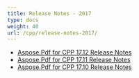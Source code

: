 ```yaml
---
title: Release Notes - 2017
type: docs
weight: 40
url: /cpp/release-notes-2017/
---
```


- [Aspose.Pdf for CPP 17.12 Release Notes](/pdf/cpp/aspose-pdf-for-cpp-17-12-release-notes/)
- [Aspose.Pdf for CPP 17.11 Release Notes](/pdf/cpp/aspose-pdf-for-cpp-17-11-release-notes/)
- [Aspose.Pdf for CPP 17.10 Release Notes](/pdf/cpp/aspose-pdf-for-cpp-17-10-release-notes/)
